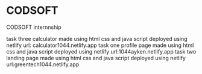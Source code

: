 # CODSOFT
CODSOFT internnship



task three calculator made using html css and java script deployed using netlify url: calculator1044.netlify.app
task one profile page made using html css and java script deployed using netlify url:1044ayken.netlify.app
task two landing page made using html css and java script deployed using netlify url:greentech1044.netlify.app



